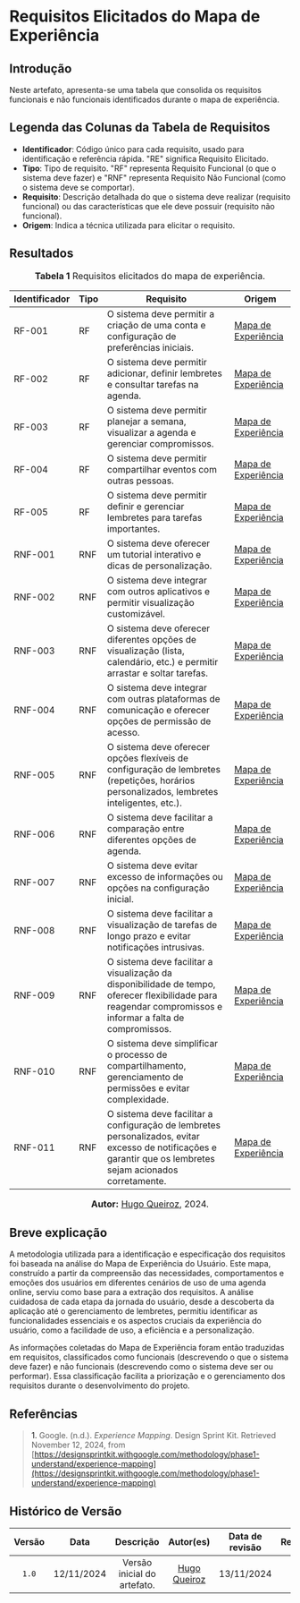 # Requisitos Elicitados do Mapa de Experiência

## Introdução

Neste artefato, apresenta-se uma tabela que consolida os requisitos funcionais e não funcionais identificados durante o mapa de experiência.

## Legenda das Colunas da Tabela de Requisitos

- **Identificador**: Código único para cada requisito, usado para identificação e referência rápida. "RE" significa Requisito Elicitado.
- **Tipo**: Tipo de requisito. "RF" representa Requisito Funcional (o que o sistema deve fazer) e "RNF" representa Requisito Não Funcional (como o sistema deve se comportar).
- **Requisito**: Descrição detalhada do que o sistema deve realizar (requisito funcional) ou das características que ele deve possuir (requisito não funcional).
- **Origem**: Indica a técnica utilizada para elicitar o requisito.

## Resultados

<font size="3"><p style="text-align: center"><b>Tabela 1</b>  Requisitos elicitados do mapa de experiência.</p></font>

| Identificador | Tipo | Requisito                                                                                                | Origem                                                                                                                                                                                                                             |
|--------------|------|------------------------------------------------------------------------------------------------------------|--------------------------------------------------------------------------------------------------------------------------------------------------------------------------------------------------------------------------------------|
| RF-001       | RF   | O sistema deve permitir a criação de uma conta e configuração de preferências iniciais.                       | [Mapa de Experiência](https://github.com/UnBArqDsw2024-2/2024.2_G6_Agenda_Entrega_01/blob/main/docs/Base/designSprint/understand.md) |
| RF-002       | RF   | O sistema deve permitir adicionar, definir lembretes e consultar tarefas na agenda.                             | [Mapa de Experiência](https://github.com/UnBArqDsw2024-2/2024.2_G6_Agenda_Entrega_01/blob/main/docs/Base/designSprint/understand.md) |
| RF-003       | RF   | O sistema deve permitir planejar a semana, visualizar a agenda e gerenciar compromissos.                        | [Mapa de Experiência](https://github.com/UnBArqDsw2024-2/2024.2_G6_Agenda_Entrega_01/blob/main/docs/Base/designSprint/understand.md) |
| RF-004       | RF   | O sistema deve permitir compartilhar eventos com outras pessoas.                                             | [Mapa de Experiência](https://github.com/UnBArqDsw2024-2/2024.2_G6_Agenda_Entrega_01/blob/main/docs/Base/designSprint/understand.md) |
| RF-005       | RF   | O sistema deve permitir definir e gerenciar lembretes para tarefas importantes.                               | [Mapa de Experiência](https://github.com/UnBArqDsw2024-2/2024.2_G6_Agenda_Entrega_01/blob/main/docs/Base/designSprint/understand.md) |
| RNF-001      | RNF  | O sistema deve oferecer um tutorial interativo e dicas de personalização.                                     | [Mapa de Experiência](https://github.com/UnBArqDsw2024-2/2024.2_G6_Agenda_Entrega_01/blob/main/docs/Base/designSprint/understand.md) |
| RNF-002      | RNF  | O sistema deve integrar com outros aplicativos e permitir visualização customizável.                            | [Mapa de Experiência](https://github.com/UnBArqDsw2024-2/2024.2_G6_Agenda_Entrega_01/blob/main/docs/Base/designSprint/understand.md) |
| RNF-003      | RNF  | O sistema deve oferecer diferentes opções de visualização (lista, calendário, etc.) e permitir arrastar e soltar tarefas. | [Mapa de Experiência](https://github.com/UnBArqDsw2024-2/2024.2_G6_Agenda_Entrega_01/blob/main/docs/Base/designSprint/understand.md) |
| RNF-004      | RNF  | O sistema deve integrar com outras plataformas de comunicação e oferecer opções de permissão de acesso.       | [Mapa de Experiência](https://github.com/UnBArqDsw2024-2/2024.2_G6_Agenda_Entrega_01/blob/main/docs/Base/designSprint/understand.md) |
| RNF-005      | RNF  | O sistema deve oferecer opções flexíveis de configuração de lembretes (repetições, horários personalizados, lembretes inteligentes, etc.). | [Mapa de Experiência](https://github.com/UnBArqDsw2024-2/2024.2_G6_Agenda_Entrega_01/blob/main/docs/Base/designSprint/understand.md) |
| RNF-006      | RNF  | O sistema deve facilitar a comparação entre diferentes opções de agenda.                                   | [Mapa de Experiência](https://github.com/UnBArqDsw2024-2/2024.2_G6_Agenda_Entrega_01/blob/main/docs/Base/designSprint/understand.md) |
| RNF-007      | RNF  | O sistema deve evitar excesso de informações ou opções na configuração inicial.                               | [Mapa de Experiência](https://github.com/UnBArqDsw2024-2/2024.2_G6_Agenda_Entrega_01/blob/main/docs/Base/designSprint/understand.md) |
| RNF-008      | RNF  | O sistema deve facilitar a visualização de tarefas de longo prazo e evitar notificações intrusivas.           | [Mapa de Experiência](https://github.com/UnBArqDsw2024-2/2024.2_G6_Agenda_Entrega_01/blob/main/docs/Base/designSprint/understand.md) |
| RNF-009      | RNF  | O sistema deve facilitar a visualização da disponibilidade de tempo, oferecer flexibilidade para reagendar compromissos e informar a falta de compromissos. | [Mapa de Experiência](https://github.com/UnBArqDsw2024-2/2024.2_G6_Agenda_Entrega_01/blob/main/docs/Base/designSprint/understand.md) |
| RNF-010      | RNF  | O sistema deve simplificar o processo de compartilhamento, gerenciamento de permissões e evitar complexidade. | [Mapa de Experiência](https://github.com/UnBArqDsw2024-2/2024.2_G6_Agenda_Entrega_01/blob/main/docs/Base/designSprint/understand.md) |
| RNF-011      | RNF  | O sistema deve facilitar a configuração de lembretes personalizados, evitar excesso de notificações e garantir que os lembretes sejam acionados corretamente. | [Mapa de Experiência](https://github.com/UnBArqDsw2024-2/2024.2_G6_Agenda_Entrega_01/blob/main/docs/Base/designSprint/understand.md) |

<font size="3"><p style="text-align: center"><b>Autor:</b>  [Hugo Queiroz](https://github.com/melohugo), 2024.</p></font>

## Breve explicação

A metodologia utilizada para a identificação e especificação dos requisitos foi baseada na análise do Mapa de Experiência do Usuário. Este mapa, construído a partir da compreensão das necessidades, comportamentos e emoções dos usuários em diferentes cenários de uso de uma agenda online, serviu como base para a extração dos requisitos. A análise cuidadosa de cada etapa da jornada do usuário, desde a descoberta da aplicação até o gerenciamento de lembretes, permitiu identificar as funcionalidades essenciais e os aspectos cruciais da experiência do usuário, como a facilidade de uso, a eficiência e a personalização.

As informações coletadas do Mapa de Experiência foram então traduzidas em requisitos, classificados como funcionais (descrevendo o que o sistema deve fazer) e não funcionais (descrevendo como o sistema deve ser ou performar). Essa classificação facilita a priorização e o gerenciamento dos requisitos durante o desenvolvimento do projeto.

## Referências

><a>1.</a> Google. (n.d.). *Experience Mapping*. Design Sprint Kit. Retrieved November 12, 2024, from [https://designsprintkit.withgoogle.com/methodology/phase1-understand/experience-mapping](https://designsprintkit.withgoogle.com/methodology/phase1-understand/experience-mapping)

## Histórico de Versão

| Versão | Data | Descrição | Autor(es) | Data de revisão | Revisor(es) |
| :-: | :-: | :-: | :-: | :-: | :-: |
| `1.0` | 12/11/2024  | Versão inicial do artefato. | [Hugo Queiroz](https://github.com/melohugo) | 13/11/2024 | [Carlos Alves](https://github.com/CADU110)  |
